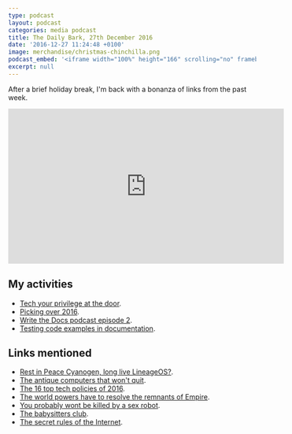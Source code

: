 ```yaml
---
type: podcast
layout: podcast
categories: media podcast
title: The Daily Bark, 27th December 2016
date: '2016-12-27 11:24:48 +0100'
image: merchandise/christmas-chinchilla.png
podcast_embed: '<iframe width="100%" height="166" scrolling="no" frameborder="no" src="https://w.soundcloud.com/player/?url=https%3A//api.soundcloud.com/tracks/299752466&amp;color=ff5500&amp;auto_play=false&amp;hide_related=false&amp;show_comments=true&amp;show_user=true&amp;show_reposts=false"></iframe>'
excerpt: null
---
```


After a brief holiday break, I'm back with a bonanza of links from the past week.

<iframe width="560" height="315" src="https://www.youtube.com/embed/QFQzfK_FWSE" frameborder="0" allowfullscreen="">
</iframe>

## My activities

- [Tech your privilege at the door](https://www.gregariousmammal.com/tech-your-privilege-at-the-door).
- [Picking over 2016](https://www.gregariousmammal.com/picking-over-2016).
- [Write the Docs podcast episode 2](https://www.gregariousmammal.com/write-the-docs-podcast-episode-two).
- [Testing code examples in documentation](https://blog.codeship.com/testing-code-examples-in-documentation/).

## Links mentioned

- [Rest in Peace Cyanogen, long live LineageOS?](http://www.phonearena.com/news/LineageOS-hopes-to-bring-back-the-grassroots-community-efforts-that-CyanogenMod-was-once-known-for_id89383).
- [The antique computers that won't quit](http://www.techrepublic.com/pictures/the-antique-computers-that-just-wont-quit/).
- [The 16 top tech policies of 2016](http://a16z.com/2016/12/22/tech-policy-news-events-2016/).
- [The world powers have to resolve the remnants of Empire](https://www.theguardian.com/commentisfree/2016/dec/23/post-imperial-territories).
- [You probably wont be killed by a sex robot](https://www.theguardian.com/science/brain-flapping/2016/dec/23/good-news-you-probably-wont-be-killed-by-a-sex-robot).
- [The babysitters club](http://reallifemag.com/the-babysitters-club/).
- [The secret rules of the Internet](https://getpocket.com/explore/item/the-secret-rules-of-the-internet-1255998884).
